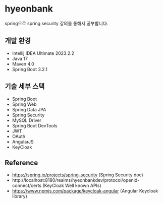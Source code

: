 # hyeonbank
spring으로 spring security 강의를 통해서 공부합니다.

## 개발 환경
* Intellij IDEA Ultimate 2023.2.2
* Java 17
* Maven 4.0
* Spring Boot 3.2.1

## 기술 세부 스택
* Spring Boot
* Spring Web
* Spring Data JPA
* Spring Security
* MySQL Driver
* Spring Boot DevTools
* JWT
* OAuth
* AngularJS
* KeyCloak

## Reference
* https://spring.io/projects/spring-security (Spring Security doc)
* http://localhost:8180/realms/hyeonbankdev/protocol/openid-connect/certs (KeyCloak Well known APIs)
* https://www.npmjs.com/package/keycloak-angular (Angular Keycloak library)
